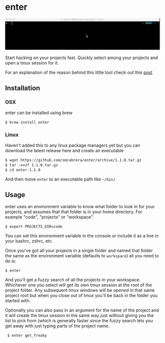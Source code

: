 # enter
![usage](screencast.gif)

Start hacking on your projects fast. Quickly select among your projects and open a tmux session for it. 

For an explanation of the reason behind this little tool check out this [post](http://smcabrera.github.io/enter-enter/)

## Installation

### OSX

enter can be installed using brew

    $ brew install enter

### Linux

Haven't added this to any linux package managers yet but you can download the latest release here and create an executable 

```
$ wget https://github.com/smcabrera/enter/archive/1.1.0.tar.gz
$ tar -xvzf 1.1.0.tar.gz
$ cd enter-1.1.0
```

And then move `enter` to an executable path like `~/bin/`

## Usage

enter uses an environment variable to know what folder to look in for your projects, and assumes that that folder is in your home directory. For example "code", "projects" or "workspace".

```
$ export PROJECTS_DIR=code
```

You can set this environment variable in the console or include it as a line in your bashrc, zshrc, etc.

Once you've got all your projects in a single folder and named that folder the same as the environment variable (defaults to `workspace`) all you need to do is:

```
$ enter
```

And you'll get a fuzzy search of all the projects in your workspace. Whichever one you select will get its own tmux session at the root of the project folder. Any subsequent tmux windows will be opened in that same project root but when you close out of tmux you'll be back in the folder you started with.

Optionally you can also pass in an argument for the name of the project and it will create the tmux session in the same way just without giving you the list to pick from (which is generally faster since the fuzzy search lets you get away with just typing parts of the project name. 

```
 $ enter get_freaky
```



